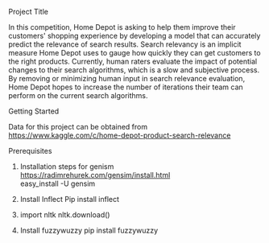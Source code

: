 Project Title

In this competition, Home Depot is asking to help them improve their customers' shopping experience by developing a model that can accurately predict the relevance of search results. Search relevancy is an implicit measure Home Depot uses to gauge how quickly they can get customers to the right products. Currently, human raters evaluate the impact of potential changes to their search algorithms, which is a slow and subjective process. By removing or minimizing human input in search relevance evaluation, Home Depot hopes to increase the number of iterations their team can perform on the current search algorithms.

Getting Started

Data for this project can be obtained from  
https://www.kaggle.com/c/home-depot-product-search-relevance


Prerequisites  
1) Installation steps for genism  
https://radimrehurek.com/gensim/install.html  
easy_install -U gensim

2) Install Inflect Pip install inflect

3) import nltk nltk.download()

4) Install fuzzywuzzy pip install fuzzywuzzy














